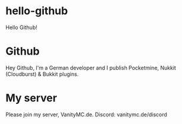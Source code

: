 # hello-github
Hello Github!
# Github
Hey Github, I'm a German developer and I publish Pocketmine, Nukkit (Cloudburst) & Bukkit plugins.

# My server
Please join my server, VanityMC.de. Discord: vanitymc.de/discord

